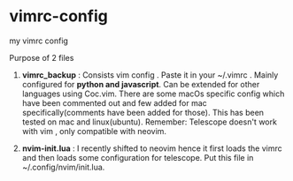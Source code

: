 # vimrc-config
my vimrc config

Purpose of 2 files

1. **vimrc_backup** : Consists vim config . Paste it in your ~/.vimrc . Mainly configured for **python and javascript**. Can be extended for other languages using Coc.vim.
                      There are some macOs specific config which have been commented out and few added for mac specifically(comments have been added for those). This has been tested on mac and linux(ubuntu).
                      Remember: Telescope doesn't work with vim , only compatible with neovim.
                      
2. **nvim-init.lua** : I recently shifted to neovim hence it first loads the vimrc and then loads some configuration for telescope. Put this file in ~/.config/nvim/init.lua.


